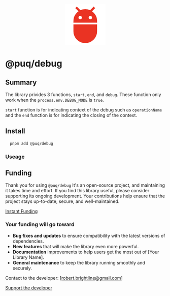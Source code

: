 <p align="center">
  <img src="https://raw.githubusercontent.com/rbrightline/puq/refs/heads/main/libs/debug/favicon.png" alt="Logo" />
</p>

# @puq/debug

## Summary

The library privides 3 functions, `start`, `end`, and `debug`. These function only work when the `process.env.DEBUG_MODE` is `true`.

`start` function is for indicating context of the debug such as `operationName` and the `end` function is for indicating the closing of the context.

## Install

```bash
  pnpm add @puq/debug
```

### Useage

## Funding

Thank you for using `@puq/debug` It's an open-source project, and maintaining it takes time and effort. If you find this library useful, please consider supporting its ongoing development. Your contributions help ensure that the project stays up-to-date, secure, and well-maintained.

[Instant Funding](https://cash.app/$puqlib)

### Your funding will go toward

- **Bug fixes and updates** to ensure compatibility with the latest versions of dependencies.
- **New features** that will make the library even more powerful.
- **Documentation** improvements to help users get the most out of [Your Library Name].
- **General maintenance** to keep the library running smoothly and securely.

Contact to the developer: [robert.brightline@gmail.com]

[Support the developer](https://cash.app/$puqlib)
